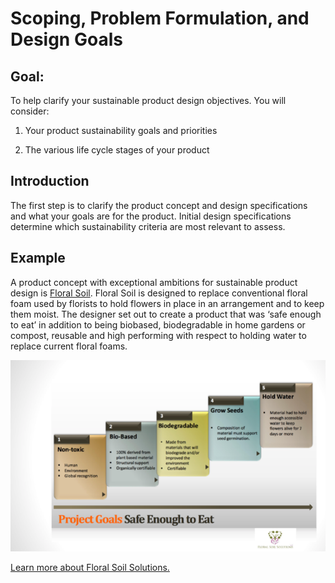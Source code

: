 # Scoping, Problem Formulation, and Design Goals
## Goal:
To help clarify your sustainable product design objectives. You will consider:                                                                                                                         
1. Your product sustainability goals and priorities

2. The various life cycle stages of your product

## Introduction
The first step is to clarify the product concept and design specifications and what your goals are for the product. Initial design specifications determine which sustainability criteria are most relevant to assess.

## Example
A product concept with exceptional ambitions for sustainable product design is [Floral Soil](https://www.floralsoilsolutions.com/). Floral Soil is designed to replace conventional floral foam used by florists to hold flowers in place in an arrangement and to keep them moist. The designer set out to create a product that was ‘safe enough to eat’ in addition to being biobased, biodegradable in home gardens or compost, reusable and high performing with respect to holding water to replace current floral foams.

![Floral Soil design goals includes: 1) Non-toxic, 2) Bio-based, 3) Biodegradable, 4) Grow seeds, 5) Hold water](https://raw.githubusercontent.com/NorthwestGreenChemistry/PrISM/develop/app/assets/1-design-goals/project-goals.png)

[Learn more about Floral Soil Solutions.](https://www.floralsoilsolutions.com/)

